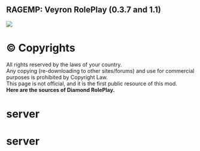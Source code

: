 ## RAGEMP: Veyron RolePlay (0.3.7 and 1.1)
![](https://media.discordapp.net/attachments/911878251473944596/914885851798974494/a_ba2a09cdd37c2501997c397484f1fa43.gif)

# © Copyrights
All rights reserved by the laws of your country.<br>
Any copying (re-downloading to other sites/forums) and use for commercial purposes is prohibited by Copyright Law.<br>
This page is not official, and it is the first public resource of this mod.<br>
**Here are the sources of Diamond RolePlay.**
# server
# server
